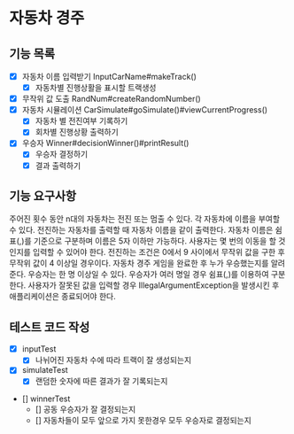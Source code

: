 # 자동차 경주

## 기능 목록
- [x] 자동차 이름 입력받기 InputCarName#makeTrack()
  - [x] 자동차별 진행상활을 표시할 트랙생성
- [x] 무작위 값 도출 RandNum#createRandomNumber()
- [x] 자동차 시뮬레이션 CarSimulate#goSimulate()#viewCurrentProgress()
  - [x] 자동차 별 전진여부 기록하기 
  - [x] 회차별 진행상황 출력하기 
- [x] 우승자 Winner#decisionWinner()#printResult()
    - [x] 우승자 결정하기
    - [x] 결과 출력하기

## 기능 요구사항
주어진 횟수 동안 n대의 자동차는 전진 또는 멈출 수 있다.
각 자동차에 이름을 부여할 수 있다. 전진하는 자동차를 출력할 때 자동차 이름을 같이 출력한다.
자동차 이름은 쉼표(,)를 기준으로 구분하며 이름은 5자 이하만 가능하다.
사용자는 몇 번의 이동을 할 것인지를 입력할 수 있어야 한다.
전진하는 조건은 0에서 9 사이에서 무작위 값을 구한 후 무작위 값이 4 이상일 경우이다.
자동차 경주 게임을 완료한 후 누가 우승했는지를 알려준다. 우승자는 한 명 이상일 수 있다.
우승자가 여러 명일 경우 쉼표(,)를 이용하여 구분한다.
사용자가 잘못된 값을 입력할 경우 IllegalArgumentException을 발생시킨 후 애플리케이션은 종료되어야 한다.

## 테스트 코드 작성
- [x] inputTest
  - [x] 나뉘어진 자동차 수에 따라 트랙이 잘 생성되는지
- [x] simulateTest
  - [x] 랜덤한 숫자에 따른 결과가 잘 기록되는지
- [] winnerTest
  - [] 공동 우승자가 잘 결정되는지
  - [] 자동차들이 모두 앞으로 가지 못한경우 모두 우승자로 결정되는지

